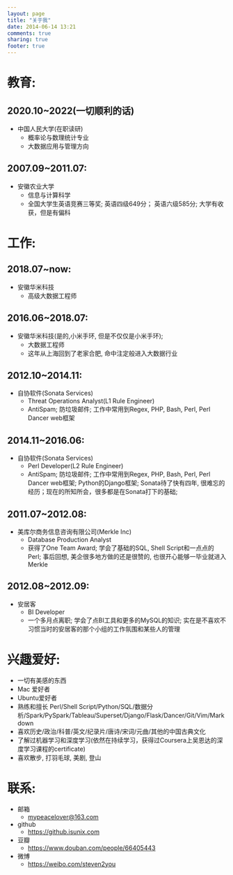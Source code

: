 ```yaml
---
layout: page
title: "关于我"
date: 2014-06-14 13:21
comments: true
sharing: true
footer: true
---
```


# 教育:

## 2020.10~2022(一切顺利的话)
- 中国人民大学(在职读研)
    - 概率论与数理统计专业
    - 大数据应用与管理方向

## 2007.09~2011.07:
- 安徽农业大学
    - 信息与计算科学   
    - 全国大学生英语竞赛三等奖; 英语四级649分； 英语六级585分; 大学有收获，但是有偏科

# 工作:

## 2018.07~now:
-   安徽华米科技
    -   高级大数据工程师

## 2016.06~2018.07:

-   安徽华米科技(是的,小米手环, 但是不仅仅是小米手环);
    -   大数据工程师
    -   这年从上海回到了老家合肥, 命中注定般进入大数据行业

## 2012.10~2014.11:

-   自协软件(Sonata Services)
    -   Threat Operations Analyst(L1 Rule Engineer)
    -   AntiSpam; 防垃圾邮件; 工作中常用到Regex, PHP, Bash, Perl, Perl Dancer web框架

## 2014.11~2016.06:

-   自协软件(Sonata Services)
    -   Perl Developer(L2 Rule Engineer)
    -   AntiSpam; 防垃圾邮件; 工作中常用到Regex, PHP, Bash, Perl, Perl Dancer web框架; Python的Django框架; Sonata待了快有四年, 很难忘的经历；现在的所知所会，很多都是在Sonata打下的基础;

## 2011.07~2012.08:
- 美库尔商务信息咨询有限公司(Merkle Inc)
    - Database Production Analyst
    - 获得了One Team Award; 学会了基础的SQL, Shell Script和一点点的Perl; 事后回想, 美企很多地方做的还是很赞的, 也很开心能够一毕业就进入Merkle

## 2012.08~2012.09:
- 安居客
    - BI Developer
    - 一个多月点离职; 学会了点BI工具和更多的MySQL的知识; 实在是不喜欢不习惯当时的安居客的那个小组的工作氛围和某些人的管理
  

# 兴趣爱好:
- 一切有美感的东西
- Mac 爱好者
- Ubuntu爱好者
- 熟练和擅长 Perl/Shell Script/Python/SQL/数据分析/Spark/PySpark/Tableau/Superset/Django/Flask/Dancer/Git/Vim/Markdown
- 喜欢历史/政治/科普/英文/纪录片/唐诗/宋词/元曲/其他的中国古典文化
- 了解过机器学习和深度学习(依然在持续学习，获得过Coursera上吴恩达的深度学习课程的certificate)
- 喜欢散步, 打羽毛球, 美剧, 登山

# 联系:
- 邮箱 
  - <mypeacelover@163.com>
- github 
  - <https://github.isunix.com>
- 豆瓣 
  - <https://www.douban.com/people/66405443>
- 微博 
  - <https://weibo.com/steven2you>
